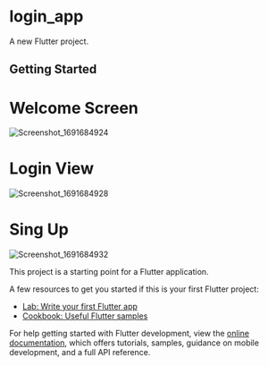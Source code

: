 # login_app

A new Flutter project.
## Getting Started
# Welcome Screen
![Screenshot_1691684924](https://github.com/omaima54/login_app/assets/77927968/79365bf4-2174-4f47-984e-e07b8b0c40f4)

# Login View
![Screenshot_1691684928](https://github.com/omaima54/login_app/assets/77927968/6c414600-a6b1-4f9a-905f-8ef7796661df)

# Sing Up

![Screenshot_1691684932](https://github.com/omaima54/login_app/assets/77927968/136e695b-3316-42c7-be26-5d3712b5e8e4)


This project is a starting point for a Flutter application.

A few resources to get you started if this is your first Flutter project:

- [Lab: Write your first Flutter app](https://docs.flutter.dev/get-started/codelab)
- [Cookbook: Useful Flutter samples](https://docs.flutter.dev/cookbook)

For help getting started with Flutter development, view the
[online documentation](https://docs.flutter.dev/), which offers tutorials,
samples, guidance on mobile development, and a full API reference.
